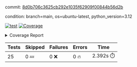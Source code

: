 commit: [8d0b706c3625cb292e1035f62909f00844b56d2b](https://github.com/rcmdnk/boto3-session/tree/8d0b706c3625cb292e1035f62909f00844b56d2b)

condition: branch=main, os=ubuntu-latest, python_version=3.12

[![test](https://github.com/rcmdnk/boto3-session/actions/workflows/test.yml/badge.svg)](https://github.com/rcmdnk/boto3-session/actions/runs/18805176676)
<a href="https://github.com/rcmdnk/boto3-session/blob/8d0b706c3625cb292e1035f62909f00844b56d2b/README.md"><img alt="Coverage" src="https://img.shields.io/badge/Coverage-97%25-brightgreen.svg" /></a><details><summary>Coverage Report </summary><table><tr><th>File</th><th>Stmts</th><th>Miss</th><th>Cover</th><th>Missing</th></tr><tbody><tr><td colspan="5"><b>src/boto3_session</b></td></tr><tr><td>&nbsp; &nbsp;<a href="https://github.com/rcmdnk/boto3-session/blob/8d0b706c3625cb292e1035f62909f00844b56d2b/src/boto3_session/__init__.py">\_\_init\_\_.py</a></td><td>8</td><td>2</td><td>75%</td><td><a href="https://github.com/rcmdnk/boto3-session/blob/8d0b706c3625cb292e1035f62909f00844b56d2b/src/boto3_session/__init__.py#L11-L12">11&ndash;12</a></td></tr><tr><td><b>TOTAL</b></td><td><b>69</b></td><td><b>2</b></td><td><b>97%</b></td><td>&nbsp;</td></tr></tbody></table></details>

| Tests | Skipped | Failures | Errors | Time |
| ----- | ------- | -------- | -------- | ------------------ |
| 25 | 0 :zzz: | 0 :x: | 0 :fire: | 2.392s :stopwatch: |

